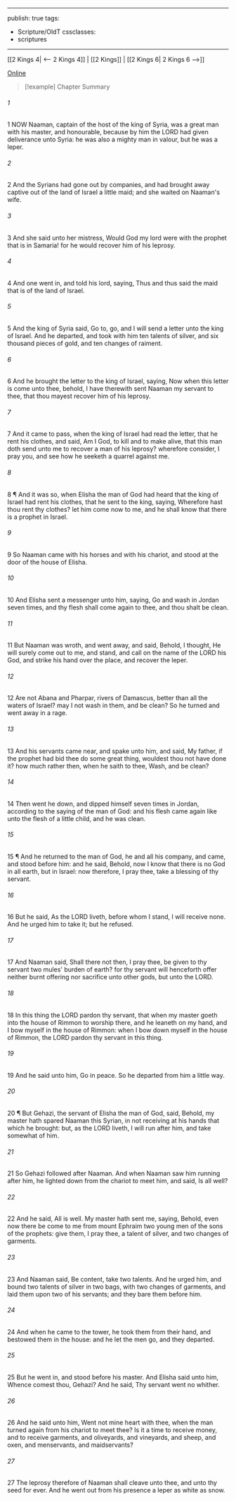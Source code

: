 

---
publish: true
tags:
  - Scripture/OldT
cssclasses:
  - scriptures
---
[[2 Kings 4| <-- 2 Kings 4]] | [[2 Kings]] | [[2 Kings 6| 2 Kings 6 -->]]

[Online](https://churchofjesuschrist.org/study/scriptures/ot/2-kgs/5?lang=eng)

>[!example] Chapter Summary
>
###### 1
1 NOW Naaman, captain of the host of the king of Syria, was a great man with his master, and honourable, because by him the LORD had given deliverance unto Syria: he was also a mighty man in valour, but he was a leper.
###### 2
2 And the Syrians had gone out by companies, and had brought away captive out of the land of Israel a little maid; and she waited on Naaman's wife.
###### 3
3 And she said unto her mistress, Would God my lord were with the prophet that is in Samaria!  for he would recover him of his leprosy.
###### 4
4 And one went in, and told his lord, saying, Thus and thus said the maid that is of the land of Israel.
###### 5
5 And the king of Syria said, Go to, go, and I will send a letter unto the king of Israel.  And he departed, and took with him ten talents of silver, and six thousand pieces of gold, and ten changes of raiment.
###### 6
6 And he brought the letter to the king of Israel, saying, Now when this letter is come unto thee, behold, I have therewith sent Naaman my servant to thee, that thou mayest recover him of his leprosy.
###### 7
7 And it came to pass, when the king of Israel had read the letter, that he rent his clothes, and said, Am I God, to kill and to make alive, that this man doth send unto me to recover a man of his leprosy?  wherefore consider, I pray you, and see how he seeketh a quarrel against me.
###### 8
8 ¶ And it was so, when Elisha the man of God had heard that the king of Israel had rent his clothes, that he sent to the king, saying, Wherefore hast thou rent thy clothes?  let him come now to me, and he shall know that there is a prophet in Israel.
###### 9
9 So Naaman came with his horses and with his chariot, and stood at the door of the house of Elisha.
###### 10
10 And Elisha sent a messenger unto him, saying, Go and wash in Jordan seven times, and thy flesh shall come again to thee, and thou shalt be clean.
###### 11
11 But Naaman was wroth, and went away, and said, Behold, I thought, He will surely come out to me, and stand, and call on the name of the LORD his God, and strike his hand over the place, and recover the leper.
###### 12
12 Are not Abana and Pharpar, rivers of Damascus, better than all the waters of Israel?  may I not wash in them, and be clean?  So he turned and went away in a rage.
###### 13
13 And his servants came near, and spake unto him, and said, My father, if the prophet had bid thee do some great thing, wouldest thou not have done it?  how much rather then, when he saith to thee, Wash, and be clean?
###### 14
14 Then went he down, and dipped himself seven times in Jordan, according to the saying of the man of God: and his flesh came again like unto the flesh of a little child, and he was clean.
###### 15
15 ¶ And he returned to the man of God, he and all his company, and came, and stood before him: and he said, Behold, now I know that there is no God in all earth, but in Israel: now therefore, I pray thee, take a blessing of thy servant.
###### 16
16 But he said, As the LORD liveth, before whom I stand, I will receive none.  And he urged him to take it; but he refused.
###### 17
17 And Naaman said, Shall there not then, I pray thee, be given to thy servant two mules' burden of earth?  for thy servant will henceforth offer neither burnt offering nor sacrifice unto other gods, but unto the LORD.
###### 18
18 In this thing the LORD pardon thy servant, that when my master goeth into the house of Rimmon to worship there, and he leaneth on my hand, and I bow myself in the house of Rimmon: when I bow down myself in the house of Rimmon, the LORD pardon thy servant in this thing.
###### 19
19 And he said unto him, Go in peace.  So he departed from him a little way.
###### 20
20 ¶ But Gehazi, the servant of Elisha the man of God, said, Behold, my master hath spared Naaman this Syrian, in not receiving at his hands that which he brought: but, as the LORD liveth, I will run after him, and take somewhat of him.
###### 21
21 So Gehazi followed after Naaman.  And when Naaman saw him running after him, he lighted down from the chariot to meet him, and said, Is all well?
###### 22
22 And he said, All is well.  My master hath sent me, saying, Behold, even now there be come to me from mount Ephraim two young men of the sons of the prophets: give them, I pray thee, a talent of silver, and two changes of garments.
###### 23
23 And Naaman said, Be content, take two talents.  And he urged him, and bound two talents of silver in two bags, with two changes of garments, and laid them upon two of his servants; and they bare them before him.
###### 24
24 And when he came to the tower, he took them from their hand, and bestowed them in the house: and he let the men go, and they departed.
###### 25
25 But he went in, and stood before his master.  And Elisha said unto him, Whence comest thou, Gehazi?  And he said, Thy servant went no whither.
###### 26
26 And he said unto him, Went not mine heart with thee, when the man turned again from his chariot to meet thee?  Is it a time to receive money, and to receive garments, and oliveyards, and vineyards, and sheep, and oxen, and menservants, and maidservants?
###### 27
27 The leprosy therefore of Naaman shall cleave unto thee, and unto thy seed for ever.  And he went out from his presence a leper as white as snow.



